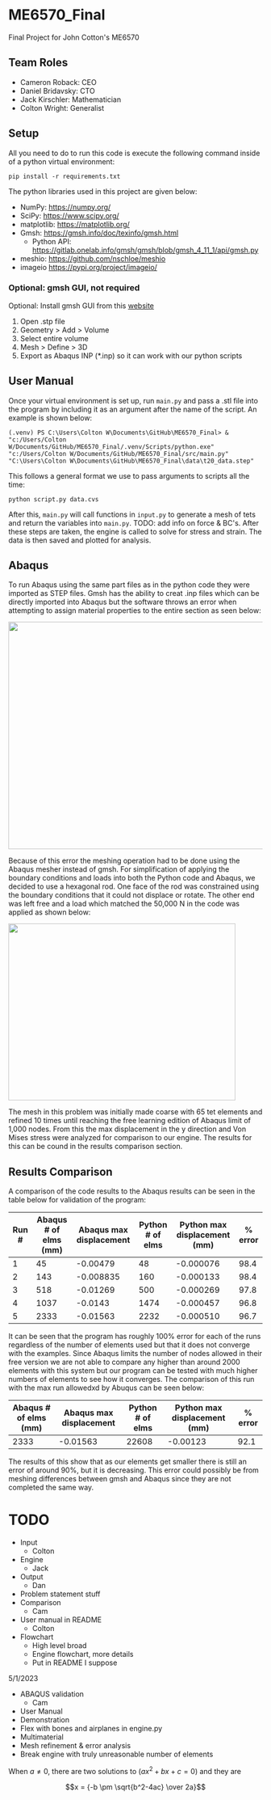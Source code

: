 # ME6570_Final
Final Project for John Cotton's ME6570

## Team Roles

- Cameron Roback: CEO
- Daniel Bridavsky: CTO
- Jack Kirschler: Mathematician
- Colton Wright: Generalist

## Setup

All you need to do to run this code is execute the following command inside of a python virtual environment:

    pip install -r requirements.txt

The python libraries used in this project are given below:

- NumPy: https://numpy.org/
- SciPy: https://www.scipy.org/
- matplotlib: https://matplotlib.org/
- Gmsh: https://gmsh.info/doc/texinfo/gmsh.html
    - Python API: https://gitlab.onelab.info/gmsh/gmsh/blob/gmsh_4_11_1/api/gmsh.py
- meshio: https://github.com/nschloe/meshio
- imageio https://pypi.org/project/imageio/

### Optional: gmsh GUI, not required

Optional: Install gmsh GUI from this [website](https://gmsh.info/#Download)

1. Open .stp file
2. Geometry > Add > Volume
3. Select entire volume
4. Mesh > Define > 3D
5. Export as Abaqus INP (*.inp) so it can work with our python scripts

## User Manual

Once your virtual environment is set up, run `main.py` and pass a .stl file into the program by including it as an argument after the name of the script. An example is shown below:

    (.venv) PS C:\Users\Colton W\Documents\GitHub\ME6570_Final> & "c:/Users/Colton W/Documents/GitHub/ME6570_Final/.venv/Scripts/python.exe" "c:/Users/Colton W/Documents/GitHub/ME6570_Final/src/main.py" "C:\Users\Colton W\Documents\GitHub\ME6570_Final\data\t20_data.step"

This follows a general format we use to pass arguments to scripts all the time:

    python script.py data.cvs

After this, `main.py` will call functions in `input.py` to generate a mesh of tets and return the variables into `main.py`. TODO: add info on force & BC's. After these steps are taken, the engine is called to solve for stress and strain. The data is then saved and plotted for analysis.

## Abaqus

To run Abaqus using the same part files as in the python code they were imported as STEP files. Gmsh has the ability to creat .inp files which can be directly imported into Abaqus but the software throws an error when attempting to assign material properties to the entire section as seen below:

<img src="https://github.com/ColtonWright51/ME6570_Final/blob/487d2de24c1645b34c6908301b5eab5665bff01f/images/AbaqusPics/MaterialError.png" width="750" height="450">

Because of this error the meshing operation had to be done using the Abaqus mesher instead of gmsh. For simplification of applying the boundary conditions and loads into both the Python code and Abaqus, we decided to use a hexagonal rod. One face of the rod was constrained using the boundary conditions that it could not displace or rotate. The other end was left free and a load which matched the 50,000 N in the code was applied as shown below:

<img src="https://github.com/ColtonWright51/ME6570_Final/blob/c77790a24e273e6e40c1c877fdd457344982ca52/images/AbaqusPics/HexLoading.png" width="450" height="350">

The mesh in this problem was initially made coarse with 65 tet elements and refined 10 times until reaching the free learning edition of Abaqus limit of 1,000 nodes. From this the max displacement in the y direction and Von Mises stress were analyzed for comparison to our engine. The results for this can be cound in the results comparison section. 

## Results Comparison

A comparison of the code results to the Abaqus results can be seen in the table below for validation of the program: 

| Run # | Abaqus # of elms (mm)  | Abaqus max displacement | Python # of elms | Python max displacement (mm) | % error |
| ------------- | ------------- | ------------- | ------------- | ------------- | ------------- |
| 1 | 45  | -0.00479  | 48 | -0.000076 | 98.4 |
| 2 | 143  | -0.008835  | 160 | -0.000133 | 98.4 |
| 3 | 518  | -0.01269 | 500 | -0.000269 | 97.8 |
| 4 | 1037  | -0.0143  | 1474 | -0.000457 | 96.8 |
| 5 | 2333  | -0.01563  | 2232 | -0.000510 | 96.7 |

It can be seen that the program has roughly 100% error for each of the runs regardless of the number of elements used but that it does not converge with the examples. Since Abaqus limits the number of nodes allowed in their free version we are not able to compare any higher than around 2000 elements with this system but our program can be tested with much higher numbers of elements to see how it converges. The comparison of this run with the max run allowedxd by Abuqus can be seen below:

| Abaqus # of elms (mm)  | Abaqus max displacement | Python # of elms | Python max displacement (mm) | % error |
| ------------- | ------------- | ------------- | ------------- | ------------- |
| 2333  | -0.01563  | 22608 | -0.00123 | 92.1 |

The results of this show that as our elements get smaller there is still an error of around 90%, but it is decreasing. This error could possibly be from meshing differences between gmsh and Abaqus since they are not completed the same way.

# TODO

- Input
    - Colton
- Engine
    - Jack
- Output
    - Dan
- Problem statement stuff
- Comparison
    - Cam
- User manual in README
    - Colton
- Flowchart
    - High level broad
    - Engine flowchart, more details
    - Put in README I suppose

5/1/2023

- ABAQUS validation
    - Cam
- User Manual
- Demonstration
- Flex with bones and airplanes in engine.py
- Multimaterial
- Mesh refinement & error analysis
- Break engine with truly unreasonable number of elements



When $a \ne 0$, there are two solutions to $(ax^2 + bx + c = 0)$ and they are 

$$x = {-b \pm \sqrt{b^2-4ac} \over 2a}$$
